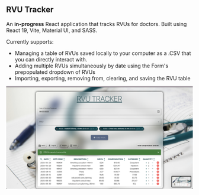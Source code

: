 ## RVU Tracker

An **in-progress** React application that tracks RVUs for doctors. Built using React 19, Vite, Material UI, and SASS.

Currently supports:
<ul>
    <li>Managing a table of RVUs saved locally to your computer as a .CSV that you can directly interact with.</li>
    <li>Adding multiple RVUs simultaneously by date using the Form's prepopulated dropdown of RVUs</li>
    <li>Importing, exporting, removing from, clearing, and saving the RVU table</li>
</ul>

![RVU Tracker](./src/assets/screenshots/Screenshot%206.png)
